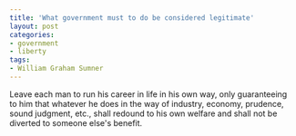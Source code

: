 ```yaml
---
title: 'What government must to do be considered legitimate'
layout: post
categories:
- government
- liberty
tags:
- William Graham Sumner
---
```


Leave each man to run his career in life in his own way, only guaranteeing to him that whatever he does in the way of industry, economy, prudence, sound judgment, etc., shall redound to his own welfare and shall not be diverted to someone else's benefit.